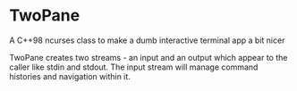 # TwoPane
A C++98 ncurses class to make a dumb interactive terminal app a bit nicer

TwoPane creates two streams - an input and an output which appear to the caller like stdin and stdout.
The input stream will manage command histories and navigation within it.
